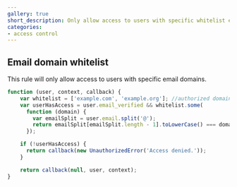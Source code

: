 ```yaml
---
gallery: true
short_description: Only allow access to users with specific whitelist email domains.
categories:
- access control
---
```

## Email domain whitelist

This rule will only allow access to users with specific email domains.

```js
function (user, context, callback) {
    var whitelist = ['example.com', 'example.org']; //authorized domains
    var userHasAccess = user.email_verified && whitelist.some(
      function (domain) {
        var emailSplit = user.email.split('@');
        return emailSplit[emailSplit.length - 1].toLowerCase() === domain;
      });

    if (!userHasAccess) {
      return callback(new UnauthorizedError('Access denied.'));
    }

    return callback(null, user, context);
}
```

